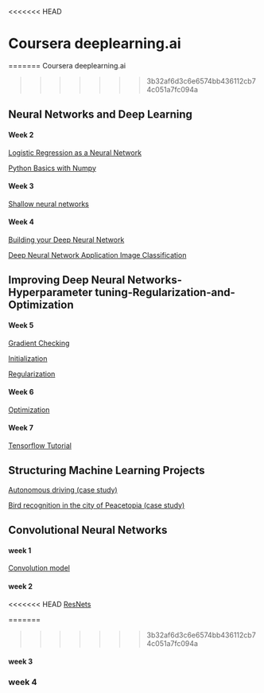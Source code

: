 <<<<<<< HEAD
# Coursera deeplearning.ai 
=======
Coursera deeplearning.ai 
>>>>>>> 3b32af6d3c6e6574bb436112cb74c051a7fc094a

##  Neural Networks and Deep Learning

#### Week 2
[Logistic Regression as a Neural Network](https://github.com/fountainhead-gq/Coursera_DeepLearning/blob/master/Neural%20Networks%20and%20Deep%20Learning/Week%202/Logistic%20Regression%20as%20a%20Neural%20Network/Logistic%20Regression%20with%20a%20Neural%20Network%20mindset%20v4.ipynb)

[Python Basics with Numpy](https://github.com/fountainhead-gq/Coursera_DeepLearning/blob/master/Neural%20Networks%20and%20Deep%20Learning/Week%202/Python%20Basics%20with%20Numpy/Python%20Basics%20With%20Numpy%20v3.ipynb)

#### Week 3
[Shallow neural networks](https://github.com/fountainhead-gq/Coursera_DeepLearning/blob/master/Neural%20Networks%20and%20Deep%20Learning/Week%203/Planar%20data%20classification%20with%20one%20hidden%20layer%20v4.ipynb)

#### Week 4
[Building your Deep Neural Network](https://github.com/fountainhead-gq/Coursera_DeepLearning/blob/master/Neural%20Networks%20and%20Deep%20Learning/Week%204/Building%20your%20Deep%20Neural%20Network%20-%20Step%20by%20Step/Building%20your%20Deep%20Neural%20Network%20-%20Step%20by%20Step%20v5.ipynb)

[Deep Neural Network Application Image Classification](https://github.com/fountainhead-gq/Coursera_DeepLearning/blob/master/Neural%20Networks%20and%20Deep%20Learning/Week%204/Deep%20Neural%20Network%20Application%20Image%20Classification/Deep%20Neural%20Network%20-%20Application%20v3.ipynb)


## Improving Deep Neural Networks-Hyperparameter tuning-Regularization-and-Optimization

#### Week 5
[Gradient Checking](https://github.com/fountainhead-gq/Coursera_DeepLearning/blob/master/Improving%20Deep%20Neural%20Networks%20Hyperparameter%20tuning%2C%20Regularization/Week%205/Gradient%20Checking/Gradient%2BChecking%2Bv1.ipynb)

[Initialization](https://github.com/fountainhead-gq/Coursera_DeepLearning/blob/master/Improving%20Deep%20Neural%20Networks%20Hyperparameter%20tuning%2C%20Regularization/Week%205/Initialization/Initialization.ipynb)

[Regularization](https://github.com/fountainhead-gq/Coursera_DeepLearning/blob/master/Improving%20Deep%20Neural%20Networks%20Hyperparameter%20tuning%2C%20Regularization/Week%205/Regularization/Regularization.ipynb)

####  Week 6 

[Optimization ](https://github.com/fountainhead-gq/Coursera_DeepLearning/blob/master/Improving%20Deep%20Neural%20Networks%20Hyperparameter%20tuning%2C%20Regularization/Week%206/Optimization%20methods.ipynb)

####  Week 7
[Tensorflow Tutorial](https://github.com/fountainhead-gq/Coursera_DeepLearning/blob/master/Improving%20Deep%20Neural%20Networks%20Hyperparameter%20tuning%2C%20Regularization/Week%207/Tensorflow%20Tutorial.ipynb)

## Structuring Machine Learning Projects

[Autonomous driving (case study)](https://github.com/fountainhead-gq/Coursera_DeepLearning/blob/master/Structuring%20Machine%20Learning%20Projects/Autonomous%20driving%20(case%20study).md)

[Bird recognition in the city of Peacetopia (case study)](https://github.com/fountainhead-gq/Coursera_DeepLearning/blob/master/Structuring%20Machine%20Learning%20Projects/Bird%20recognition%20in%20the%20city%20of%20Peacetopia%20(case%20study).md)


## Convolutional Neural Networks

#### week 1
[Convolution model](https://github.com/fountainhead-gq/Coursera_DeepLearning/blob/master/Convolutional%20Neural%20Networks/week1/Convolution%20model%20-%20Step%20by%20Step%20-%20v2.ipynb)

#### week 2

<<<<<<< HEAD
[ResNets](https://github.com/fountainhead-gq/Coursera_DeepLearning/blob/master/Convolutional%20Neural%20Networks/week2/ResNets/Residual%20Networks%20-%20v2.ipynb)

=======
>>>>>>> 3b32af6d3c6e6574bb436112cb74c051a7fc094a
#### week 3

### week 4



